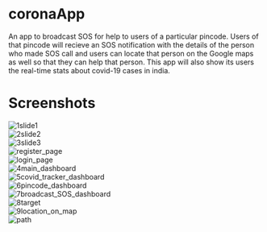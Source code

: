 # coronaApp
An app to broadcast SOS for help to users of a particular pincode. Users of that pincode  will recieve an SOS notification with the details of the person who made SOS call
and users can locate that person on the Google maps as well so that they can help that person. This app will also show its users the real-time stats about covid-19 cases in india. 

# Screenshots
![1slide1](https://user-images.githubusercontent.com/48099786/124544556-ecfbcf00-de44-11eb-8f6d-f2516eb4bb9a.jpeg)
<br>
![2slide2](https://user-images.githubusercontent.com/48099786/124544560-eec59280-de44-11eb-8115-f6b33049433c.jpeg)
<br>
![3slide3](https://user-images.githubusercontent.com/48099786/124544563-eff6bf80-de44-11eb-8550-3b80b1441853.jpeg)
<br>
![register_page](https://user-images.githubusercontent.com/48099786/124544582-f6853700-de44-11eb-8e21-49634a43eeae.jpeg)
<br>
![login_page](https://user-images.githubusercontent.com/48099786/124544588-f84efa80-de44-11eb-8886-f9c696b2f04f.jpeg)
<br>
![4main_dashboard](https://user-images.githubusercontent.com/48099786/124544613-043abc80-de45-11eb-8fba-ed14d30a00aa.jpeg)
<br>
![5covid_tracker_dashboard](https://user-images.githubusercontent.com/48099786/124544622-07ce4380-de45-11eb-83dd-bf2a1ba7fc4d.jpeg)
<br>
![6pincode_dashboard](https://user-images.githubusercontent.com/48099786/124544638-11f04200-de45-11eb-9238-9a266329f7ab.jpeg)
<br>
![7broadcast_SOS_dashboard](https://user-images.githubusercontent.com/48099786/124544644-174d8c80-de45-11eb-9488-f801669635ba.jpeg)
<br>
![8target](https://user-images.githubusercontent.com/48099786/124544657-1f0d3100-de45-11eb-8b94-4f2aab98c561.jpeg)
<br>
![9location_on_map](https://user-images.githubusercontent.com/48099786/124544670-26ccd580-de45-11eb-852b-a5eb9df656c5.jpeg)
<br>
![path](https://user-images.githubusercontent.com/48099786/124546407-37327f80-de48-11eb-8d8d-0cb9c38368b9.jpeg)
